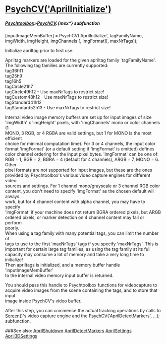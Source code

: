 # [PsychCV('AprilInitialize')](PsychCV-AprilInitialize) 
##### [Psychtoolbox](Psychtoolbox)>[PsychCV](PsychCV).{mex*} subfunction

[inputImageMemBuffer] = PsychCV('AprilInitialize', tagFamilyName, imgWidth, imgHeight, imgChannels [, imgFormat][, maxNrTags]);

Initialize apriltag prior to first use.  
  
Apriltag markers are loaded for the given apriltag family 'tagFamilyName'.  
The following tag families are currently supported:  
    tag36h11  
    tag25h9  
    tag16h5  
    tagCircle21h7  
    tagCircle49h12    - Use maxNrTags to restrict size!  
    tagCustom48h12    - Use maxNrTags to restrict size!  
    tagStandard41h12  
    tagStandard52h13  - Use maxNrTags to restrict size!  
   
Internal video image memory buffers are set up for input images of size  
'imgWidth' x 'imgHeight' pixels, with 'imgChannels' mono or color channels (1  
MONO, 3 RGB, or 4 RGBA are valid settings, but 1 for MONO is the most efficient  
choice for minimal computation time). For 3 or 4 channels, the input color  
format 'imgFormat' (or a default setting if 'imgFormat' is omitted) defines  
color channel ordering for the input pixel bytes. 'imgFormat' can be one of:  
RGB = 1, BGR = 2, BGRA = 4 (default for 4 channels), ARGB = 7, MONO = 6. Other  
pixel formats are not supported for input images, but these are the ones  
provided by Psychtoolbox's various video capture engines for different video  
sources and settings. For 1 channel mono/grayscale or 3 channel RGB color  
content, you don't need to specify 'imgFormat' as the chosen default will always  
work, but for 4 channel content with alpha channel, you may have to specify  
'imgFormat' if your machine does not return BGRA ordered pixels, but ARGB  
ordered pixels, or marker detection on 4 channel content may fail or perform  
poorly.  
When using a tag family with many potential tags, you can limit the number of  
tags to use to the first 'maxNrTags' tags if you specify 'maxNrTags'. This is  
important for certain large tag families, as using the tag family at its full  
capacity may consume a lot of memory and take a very long time to initialize!  
Then apriltags is initialized, and a memory buffer handle 'inputImageMemBuffer'  
to the internal video memory input buffer is returned.  
  
You should pass this handle to Psychtoolbox functions for videocapture to  
acquire video images from the scene containing the tags, and to store that input  
image inside PsychCV's video buffer.  
  
After this step, you can commence the actual tracking operations by calls to  
[Screen](Screen)()'s video capture engine and the [PsychCV](PsychCV)('AprilDetectMarkers', ...);  
subfunction.  
  


###See also:
[AprilShutdown](PsychCV-AprilShutdown) [AprilDetectMarkers](PsychCV-AprilDetectMarkers) [AprilSettings](PsychCV-AprilSettings) [April3DSettings](PsychCV-April3DSettings)

